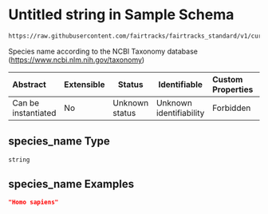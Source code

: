 # Untitled string in Sample Schema

```txt
https://raw.githubusercontent.com/fairtracks/fairtracks_standard/v1/current/json/schema/fairtracks_sample.schema.json#/properties/species_name
```

Species name according to the NCBI Taxonomy database (<https://www.ncbi.nlm.nih.gov/taxonomy>)


| Abstract            | Extensible | Status         | Identifiable            | Custom Properties | Additional Properties | Access Restrictions | Defined In                                                                                             |
| :------------------ | ---------- | -------------- | ----------------------- | :---------------- | --------------------- | ------------------- | ------------------------------------------------------------------------------------------------------ |
| Can be instantiated | No         | Unknown status | Unknown identifiability | Forbidden         | Allowed               | none                | [fairtracks_sample.schema.json\*](../json/schema/fairtracks_sample.schema.json "open original schema") |

## species_name Type

`string`

## species_name Examples

```json
"Homo sapiens"
```
